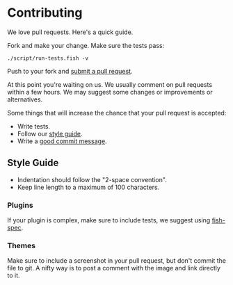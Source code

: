 # Contributing

We love pull requests. Here's a quick guide.

Fork and make your change. Make sure the tests pass:

    ./script/run-tests.fish -v

Push to your fork and [submit a pull request][pr].

At this point you're waiting on us. We usually comment on pull requests within a few hours. We may suggest some changes or improvements or alternatives.

Some things that will increase the chance that your pull request is accepted:

* Write tests.
* Follow our [style guide][style].
* Write a [good commit message][commit].

## Style Guide

* Indentation should follow the "2-space convention".
* Keep line length to a maximum of 100 characters.

### Plugins

If your plugin is complex, make sure to include tests, we suggest using [fish-spec][].

### Themes

Make sure to include a screenshot in your pull request, but don't commit the file to git. A nifty way is to post a comment with the image and link directly to it.


[pr]: https://github.com/oh-my-fish/oh-my-fish/compare/
[fish-spec]: https://github.com/oh-my-fish/oh-my-fish/tree/master/plugins/fish-spec
[commit]: http://tbaggery.com/2008/04/19/a-note-about-git-commit-messages.html
[style]: #style-guide

